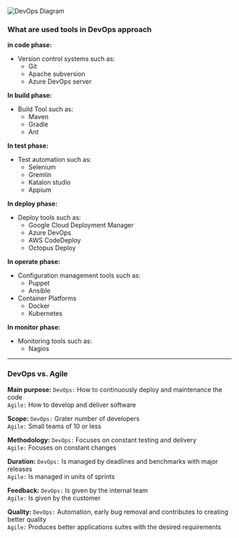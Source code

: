 ![DevOps Diagram](https://gocit.vn/wp-content/uploads/2022/05/DevOps.jpg)

### What are used tools in DevOps approach

**in code phase:**
   * Version control systems such as:
     * Git
     * Apache subversion
     * Azure DevOps server

**In build phase:**
   * Build Tool such as:
     * Maven
     * Gradle
     * Ant

**In test phase:**
   * Test automation such as:
     * Selenium
     * Gremlin
     * Katalon studio
     * Appium

**In deploy phase:**
   * Deploy tools such as:
     * Google Cloud Deployment Manager
     * Azure DevOps
     * AWS CodeDeploy
     * Octopus Deploy

**In operate phase:**
   * Configuration management tools such as:
     * Puppet
     * Ansible
   * Container Platforms
     * Docker
     * Kubernetes

**In monitor phase:**
   * Monitoring tools such as:
     * Nagios

___
### DevOps vs. Agile

**Main purpose:**
`DevOps:` How to continuously deploy and maintenance the code
<br />
`Agile:` How to develop and deliver software

**Scope:**
`DevOps:` Grater number of developers
<br />
`Agile:` Small teams of 10 or less

**Methodology:**
`DevOps:` Focuses on constant testing and delivery
<br />
`Agile:` Focuses on constant changes

**Duration:**
`DevOps:` Is managed by deadlines and benchmarks with major releases
<br />
`Agile:` Is managed in units of sprints

**Feedback:**
`DevOps:` Is given by the internal team
<br />
`Agile:` Is given by the customer

**Quality:**
`DevOps:` Automation, early bug removal and contributes to creating better quality
<br />
`Agile:` Produces better applications suites with the desired requirements